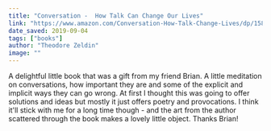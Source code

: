 ```yaml
---
title: "Conversation -  How Talk Can Change Our Lives"
link: "https://www.amazon.com/Conversation-How-Talk-Change-Lives/dp/1587680009"
date_saved: 2019-09-04
tags: ["books"]
author: "Theodore Zeldin"
image: ""
---
```


A delightful little book that was a gift from my friend Brian. A little meditation on conversations, how important they are and some of the explicit and implicit ways they can go wrong. At first I thought this was going to offer solutions and ideas but mostly it just offers poetry and provocations. I think it'll stick with me for a long time though - and the art from the author scattered through the book makes a lovely little object. Thanks Brian!
